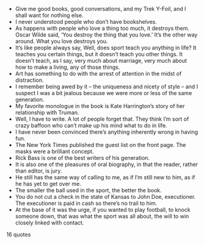  - Give me good books, good conversations, and my Trek Y-Foil, and I shall want for nothing else.
 - I never understood people who don’t have bookshelves.
 - As happens with people who love a thing too much, it destroys them. Oscar Wilde said, ‘You destroy the thing that you love.’ It’s the other way around. What you love destroys you.
 - It’s like people always say, Well, does sport teach you anything in life? It teaches you certain things, but it doesn’t teach you other things. It doesn’t teach, as I say, very much about marriage, very much about how to make a living, any of those things.
 - Art has something to do with the arrest of attention in the midst of distraction.
 - I remember being awed by it – the uniqueness and nicety of style – and I suspect I was a bit jealous because we were more or less of the same generation.
 - My favorite monologue in the book is Kate Harrington’s story of her relationship with Truman.
 - Well, I have to write. A lot of people forget that. They think I’m sort of crazy baffoon who can’t make up his mind what to do in life.
 - I have never been convinced there’s anything inherently wrong in having fun.
 - The New York Times published the guest list on the front page. The masks were a brilliant concept.
 - Rick Bass is one of the best writers of his generation.
 - It is also one of the pleasures of oral biography, in that the reader, rather than editor, is jury.
 - He still has the same way of calling to me, as if I’m still new to him, as if he has yet to get over me.
 - The smaller the ball used in the sport, the better the book.
 - You do not cut a check in the state of Kansas to John Doe, executioner. The executioner is paid in cash so there’s no trail to him.
 - At the base of it was the urge, if you wanted to play football, to knock someone down, that was what the sport was all about, the will to win closely linked with contact.

16 quotes